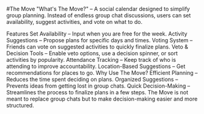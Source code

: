 #The Move
"What's The Move?" – A social calendar designed to simplify group planning. Instead of endless group chat discussions, users can set availability, suggest activities, and vote on what to do.

Features
Set Availability – Input when you are free for the week.
Activity Suggestions – Propose plans for specific days and times.
Voting System – Friends can vote on suggested activities to quickly finalize plans.
Veto & Decision Tools – Enable veto options, use a decision spinner, or sort activities by popularity.
Attendance Tracking – Keep track of who is attending to improve accountability.
Location-Based Suggestions – Get recommendations for places to go.
Why Use The Move?
Efficient Planning – Reduces the time spent deciding on plans.
Organized Suggestions – Prevents ideas from getting lost in group chats.
Quick Decision-Making – Streamlines the process to finalize plans in a few steps.
The Move is not meant to replace group chats but to make decision-making easier and more structured.
